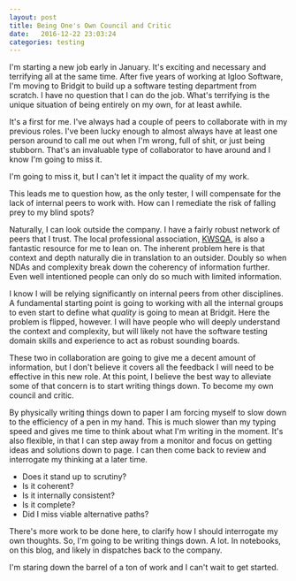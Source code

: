 ```yaml
---
layout: post
title: Being One's Own Council and Critic
date:   2016-12-22 23:03:24
categories: testing
---
```

I'm starting a new job early in January. It's exciting and necessary and terrifying all at the same time. After five years of working at Igloo Software, I'm moving to Bridgit to build up a software testing department from scratch. I have no question that I can do the job. What's terrifying is the unique situation of being entirely on my own, for at least awhile.

It's a first for me. I've always had a couple of peers to collaborate with in my previous roles. I've been lucky enough to almost always have at least one person around to call me out when I'm wrong, full of shit, or just being stubborn. That's an invaluable type of collaborator to have around and I know I'm going to miss it.

I'm going to miss it, but I can't let it impact the quality of my work.

This leads me to question how, as the only tester, I will compensate for the lack of internal peers to work with. How can I remediate the risk of falling prey to my blind spots?

Naturally, I can look outside the company. I have a fairly robust network of peers that I trust. The local professional association, [KWSQA](http://kwsqa.org), is also a fantastic resource for me to lean on. The inherent problem here is that context and depth naturally die in translation to an outsider. Doubly so when NDAs and complexity break down the coherency of information further. Even well intentioned people can only do so much with limited information.

I know I will be relying significantly on internal peers from other disciplines. A fundamental starting point is going to working with all the internal groups to even start to define what _quality_ is going to mean at Bridgit. Here the problem is flipped, however. I will have people who will deeply understand the context and complexity, but will likely not have the software testing domain skills and experience to act as robust sounding boards.

These two in collaboration are going to give me a decent amount of information, but I don't believe it covers all the feedback I will need to be effective in this new role. At this point, I believe the best way to alleviate some of that concern is to start writing things down. To become my own council and critic.

By physically writing things down to paper I am forcing myself to slow down to the efficiency of a pen in my hand. This is much slower than my typing speed and gives me time to think about what I'm writing in the moment. It's also flexible, in that I can step away from a monitor and focus on getting ideas and solutions down to page. I can then come back to review and interrogate my thinking at a later time.

* Does it stand up to scrutiny?
* Is it coherent?
* Is it internally consistent?
* Is it complete?
* Did I miss viable alternative paths?

There's more work to be done here, to clarify how I should interrogate my own thoughts. So, I'm going to be writing things down. A lot. In notebooks, on this blog, and likely in dispatches back to the company.

I'm staring down the barrel of a ton of work and I can't wait to get started.
